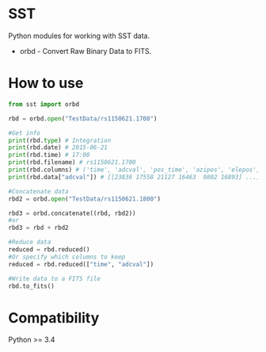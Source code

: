 # SST
  
Python modules for working with SST data.  
* orbd - Convert Raw Binary Data to FITS.
  
# How to use

```python
from sst import orbd

rbd = orbd.open("TestData/rs1150621.1700")

#Get info
print(rbd.type) # Integration
print(rbd.date) # 2015-06-21
print(rbd.time) # 17:00
print(rbd.filename) # rs1150621.1700
print(rbd.columns) # ('time', 'adcval', 'pos_time', 'azipos', 'elepos', 'pm_daz', ...)
print(rbd.data["adcval"]) # [[23836 17558 21127 16463  9802 16893] ...]

#Concatenate data
rbd2 = orbd.open("TestData/rs1150621.1800")

rbd3 = orbd.concatenate((rbd, rbd2))
#or
rbd3 = rbd + rbd2

#Reduce data
reduced = rbd.reduced() 
#Or specify which columns to keep
reduced = rbd.reduced(["time", "adcval"])

#Write data to a FITS file
rbd.to_fits()
```

# Compatibility
Python >= 3.4

